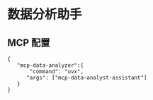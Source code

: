 # 数据分析助手

## MCP 配置
```
{
   "mcp-data-analyzer":{
       "command": "uvx",
      "args": ["mcp-data-analyst-assistant"]
   }
}

```
